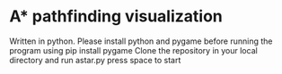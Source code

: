# A* pathfinding visualization
Written in python.
Please install python and pygame before running the program using pip install pygame
Clone the repository in your local directory and run astar.py
press space to start